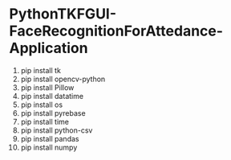 # PythonTKFGUI-FaceRecognitionForAttedance-Application
1. pip install tk
2. pip install opencv-python
3. pip install Pillow
4. pip install datatime
5. pip install os 
6. pip install pyrebase
7. pip install time
8. pip install python-csv
8. pip install pandas
9. pip install numpy 
